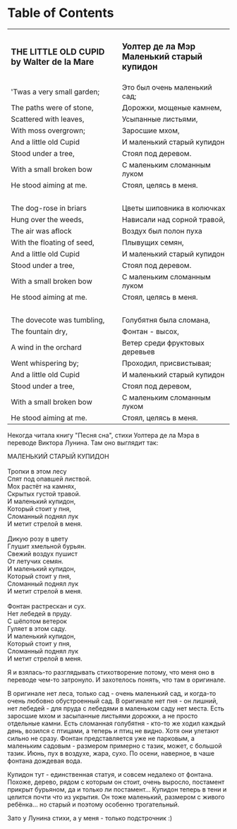 
# Table of Contents



<div class="preview" id="org3eab69a">
<p>

</p>

</div>

<table border="0" align="center">
<tr>
<td width="50%"><h3>THE LITTLE OLD CUPID<br> by Walter de la Mare</h3></td>  
<td width="50%"><h3>Уолтер де ла Мэр<br>Маленький старый купидон</h3></td>
</tr>
<tr>
<td>'Twas a very small garden;</td>
<td>Это был очень маленький сад;</td>
</tr>
<tr>
<td>The paths were of stone,</td>
<td>Дорожки, мощеные камнем,</td>
</tr>
<tr>
<td>Scattered with leaves,</td>
<td>Усыпанные листьями,</td>
</tr>
<tr>
<td>With moss overgrown;</td>
<td>Заросшие мхом,</td>
</tr>
<tr>
<td>And a little old Cupid</td>
<td>И маленький старый купидон</td>
</tr>
<tr>
<td>Stood under a tree,</td>
<td>Стоял под деревом.</td>
</tr>
<tr>
<td>With a small broken bow</td>
<td>С маленьким сломанным луком</td>
</tr>
<tr>
<td>He stood aiming at me.</td>
<td>Cтоял, целясь в меня.</td>
</tr>
<tr>
<td>&nbsp;</td>
<td>&nbsp;</td>
</tr>
<tr>
<td>The dog-rose in briars</td>
<td>Цветы шиповника в колючках</td>
</tr>
<tr>
<td>Hung over the weeds,</td>
<td>Нависали над сорной травой,</td>
</tr>
<tr>
<td>The air was aflock</td>
<td>Воздух был полон пуха</td>
</tr>
<tr>
<td>With the floating of seed,</td>
<td>Плывущих семян,</td>
</tr>
<tr>
<td>And a little old Cupid</td>
<td>И маленький старый купидон</td>
</tr>
<tr>
<td>Stood under a tree,</td>
<td>Стоял под деревом.</td>
</tr>
<tr>
<td>With a small broken bow</td>
<td>С маленьким сломанным луком</td>
</tr>
<tr>
<td>He stood aiming at me.</td>
<td>Cтоял, целясь в меня.</td>
</tr>
<tr>
<td>&nbsp;</td>
<td>&nbsp;</td>
</tr>
<tr>
<td>The dovecote was tumbling,</td>
<td>Голубятня была сломана,</td>
</tr>
<tr>
<td>The fountain dry,</td>
<td>Фонтан - высох,</td>
</tr>
<tr>
<td>A wind in the orchard</td>
<td>Ветер среди фруктовых деревьев</td>
</tr>
<tr>
<td>Went whispering by;</td>
<td>Проходил, присвистывая;</td>
</tr>
<tr>
<td>And a little old Cupid</td>
<td>И маленький старый купидон</td>
</tr>
<tr>
<td>Stood under a tree,</td>
<td>Стоял под деревом,</td>
</tr>
<tr>
<td>With a small broken bow</td>
<td>С маленьким сломанным луком</td>
</tr>
<tr>
<td>He stood aiming at me.</td>
<td>Стоял, целясь в меня.</td>
</tr>
</table>

Некогда читала книгу "Песня сна", стихи Уолтера де ла Мэра в переводе Виктора Лунина. Там оно выглядит так:

<p class="verse">
МАЛЕНЬКИЙ СТАРЫЙ КУПИДОН<br>
<br>
Тропки в этом лесу<br>
Спят под опавшей листвой.<br>
Мох растёт на камнях,<br>
Скрытых густой травой.<br>
И маленький купидон,<br>
Который стоит у пня,<br>
Сломанный поднял лук<br>
И метит стрелой в меня.<br>
<br>
Дикую розу в цвету<br>
Глушит хмельной бурьян.<br>
Свежий воздух пушист<br>
От летучих семян.<br>
И маленький купидон,<br>
Который стоит у пня,<br>
Сломанный поднял лук<br>
И метит стрелой в меня.<br>
<br>
Фонтан растрескан и сух.<br>
Нет лебедей в пруду.<br>
С шёпотом ветерок<br>
Гуляет в этом саду.<br>
И маленький купидон,<br>
Который стоит у пня,<br>
Сломанный поднял лук<br>
И метит стрелой в меня.<br>
</p>

Я и взялась-то разглядывать стихотворение потому, что меня оно в переводе чем-то затронуло. И захотелось понять, что там в оригинале.

В оригинале нет леса, только сад - очень маленький сад, и когда-то очень любовно обустроенный сад. В оригинале нет пня - он лишний, нет лебедей - для пруда с лебедями в маленьком саду нет места. Есть заросшие мхом и засыпанные листьями дорожки, а не просто отдельные камни. Есть сломанная голубятня - кто-то же ходил каждый день, возился с птицами, а теперь и птиц не видно. Хотя они улетают сильно не сразу. Фонтан представляется уже не парковым, а маленьким садовым - размером примерно с тазик, может, с большой тазик. Июнь, пух в воздухе, жара, сухо. По осени, наверное, в чаше фонтана дождевая вода.

Купидон тут - единственная статуя, и совсем недалеко от фонтана. Похоже, дерево, рядом с которым он стоит, очень выросло, постамент прикрыт бурьяном, да и только ли постамент&#x2026; Купидон теперь в тени и целится почти что из укрытия. Он тоже маленький, размером с живого ребёнка&#x2026; но старый и поэтому особенно трогательный.

Зато у Лунина стихи, а у меня - только подстрочник :)

